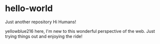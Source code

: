# hello-world
Just another repository
Hi Humans!

yellowblue216 here, I'm new to this wonderful perspective of the web. Just trying things out and enjoying the ride! 
